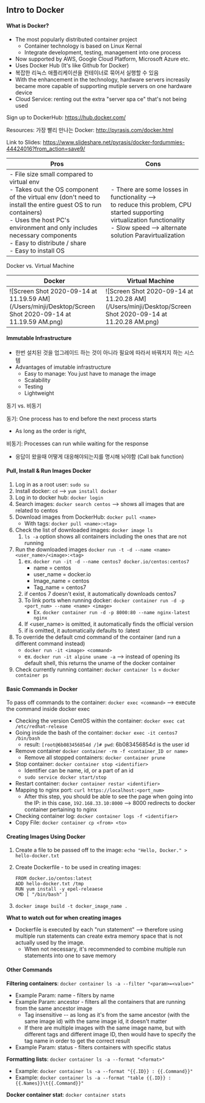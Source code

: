 ## Intro to Docker

#### What is Docker?

- The most popularly distributed container project
  - Container technology is based on Linux Kernal
  - Integrate development, testing, management into one process
- Now supported by AWS, Google Cloud Platform, Microsoft Azure etc.
- Uses Docker Hub (It's like Github for Docker)
- 복잡한 리눅스 애플리케이션을 컨테이너로 묶어서 실행할 수 있음
- With the enhancement in the technology, hardware servers increasily became more capable of supporting mutiple servers on one hardware device
- Cloud Service: renting out the extra "server spa ce" that's not being used

Sign up to DockerHub: https://hub.docker.com/

Resources: 가장 빨리 만나는 Docker: http://pyrasis.com/docker.html

Link to Slides: https://www.slideshare.net/pyrasis/docker-fordummies-44424016?from_action=save9/

| Pros                                                         | Cons                                                         |
| ------------------------------------------------------------ | ------------------------------------------------------------ |
| - File size small compared to virtual env<br />- Takes out the OS component of the virtual env (don't need to install the entire guest OS to run containers)<br />- Uses the host PC's environment and only includes necessary components<br />- Easy to distribute / share<br />- Easy to install OS<br /> | - There are some losses in functionality --><br />to reduce this problem, CPU started supporting virtualization functionality<br />- Slow speed --> alternate solution Paravirtualization |

Docker vs. Virtual Machine

| Docker                                                       | Virtual Machine                                              |
| ------------------------------------------------------------ | ------------------------------------------------------------ |
| ![Screen Shot 2020-09-14 at 11.19.59 AM](/Users/minji/Desktop/Screen Shot 2020-09-14 at 11.19.59 AM.png) | ![Screen Shot 2020-09-14 at 11.20.28 AM](/Users/minji/Desktop/Screen Shot 2020-09-14 at 11.20.28 AM.png) |



#### Immutable Infrastructure

- 한번 설치된 것을 업그레이드 하는 것이 아니라 필요에 따라서 바꿔치지 하는 시스템
- Advantages of imutable infrastructure
  - Easy to manage: You just have to manage the image
  - Scalability
  - Testing
  - Lightweight

동기 vs. 비동기

동기: One process has to end before the next process starts

- As long as the order is right,

비동기: Processes can run while waiting for the response

- 응답이 왔을때 어떻게 대응해야되는지를 명시해 놔야함 (Call bak function)

#### **Pull, Install & Run Images Docker**

1. Log in as a root user: `sudo su`
2. Install docker: `cd` --> `yum install docker`
3. Log in to docker hub: `docker login`
4. Search images: `docker search centos` --> shows all images that are related to centos
5. Download images from DockerHub: `docker pull <name>`
   - With tags: `docker pull <name>:<tag>`
6. Check the list of downloaded images: `docker image ls`
   1. `ls -a` option shows all containers including the ones that are not running
7. Run the downloaded images  `docker run -t -d --name <name> <user_name>/<image>:<tag>`
   1. ex.  `docker run -it -d --name centos7 docker.io/centos:centos7`
      - name = centos
      - user_name = docker.io
      - Image_name = centos
      - Tag_name = centos7
   2. if centos 7 doesn't exist, it automatically downloads centos7
   3. To link ports when running docker: `docker container run -d -p <port_num> --name <name> <image>`
      - Ex. `docker container run -d -p 8000:80 --name nginx-latest nginx`
   4. If <user_name> is omitted, it automatically finds the official version
   5. if <tag> is omitted, it automatically defaults to :latest
8. To override the default cmd command of the container (and run a different command instead)
   - `docker run -it <image> <command>`
   - ex. `docker run -it alpine uname -a` --> instead of opening its default shell, this returns the uname of the docker container
9. Check currently running container: `docker container ls` = `docker container ps`



#### Basic Commands in Docker

To pass off commands to the container: `docker exec <command>` --> execute the command inside docker exec

- Checking the version CentOS within the container: `docker exec cat /etc/redhat-release`
- Going inside the bash of the container: `docker exec -it centos7 /bin/bash`
  - result: `[root@6b083456854d /]# pwd`: 6b083456854d is the user id
- Remove container `docker container -rm -f <container_ID or name>`
  - Remove all stopped containers: `docker container prune`
- Stop container: `docker container stop <identifier>`
  - Identifier can be name, id, or a part of an id
  - `sudo service docker start/stop`
- Restart container: `docker container restar <identifier>`
- Mapping to nginx port: `curl https://localhost:<port_num>`
  - After this step, you should be able to see the page when going into the IP: in this case, `192.168.33.10:8000` --> 8000 redirects to docker container pertaining to nginx
- Checking container log: `docker container logs -f <identifier>`
- Copy File: `docker container cp <from> <to>`



#### Creating Images Using Docker

1. Create a file to be passed off to the image: `echo "Hello, Docker." > hello-docker.txt`

2. Create Dockerfile - to be used in creating images:

   ```shell
   FROM docker.io/centos:latest
   ADD hello-docker.txt /tmp
   RUN yum install -y epel-releaese
   CMD [ "/bin/bash" ]
   ```

3. `docker image build -t docker_image_name .`



**What to watch out for when creating images**

- Dockerfile is executed by each "run statement" --> therefore using multiple run statements can create extra memory space that is not actually used by the image.
  - When not necessary, it's recommended to combine multiple run statements into one to save memory



#### Other Commands

**Filtering containers**: `docker container ls -a --filter "<param>=<value>"`

- Example Param: name - filters by name
- Example Param: ancestor - filters all the containers that are running from the same ancestor image
  - Tag insensitive -- as long as it's from the same ancestor (with the same image id) with the same image id, it doesn't matter
  - If there are multiple images with the same image name, but with different tags and different image ID, then would have to specify the tag name in order to get the correct result
- Example Param: status - filters containers with specific status

**Formatting lists**: `docker container ls -a --format "<format>"`

- Example: `docker container ls -a --format "{{.ID}} : {{.Command}}"`
- Example: `docker container ls -a --format "table {{.ID}} : {{.Names}}\t{{.Command}}"`

**Docker container stat**: `docker container stats`



